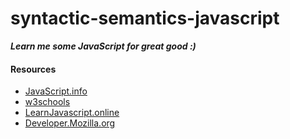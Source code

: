 # syntactic-semantics-javascript
***Learn me some JavaScript for great good :)***

#### Resources
* [JavaScript.info](https://javascript.info/intro)
* [w3schools](https://www.w3schools.com/js/default.asp)
* [LearnJavascript.online](https://learnjavascript.online/)
* [Developer.Mozilla.org](https://developer.mozilla.org/en-US/docs/Learn/JavaScript)